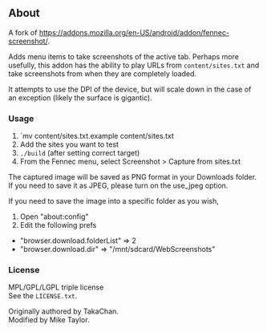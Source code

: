 ## About

A fork of https://addons.mozilla.org/en-US/android/addon/fennec-screenshot/.

Adds menu items to take screenshots of the active tab. Perhaps more usefully, this addon has the ability to play URLs from `content/sites.txt` and take screenshots from when they are completely loaded.

It attempts to use the DPI of the device, but will scale down in the case of an exception (likely the surface is gigantic).

### Usage

1) `mv content/sites.txt.example content/sites.txt
2) Add the sites you want to test
3) `./build` (after setting correct target)
4) From the Fennec menu, select Screenshot > Capture from sites.txt

The captured image will be saved as PNG format in your Downloads folder.  
If you need to save it as JPEG, please turn on the use_jpeg option.  

If you need to save the image into a specific folder as you wish,  

1. Open "about:config"
2. Edit the following prefs

 * "browser.download.folderList" => 2
 * "browser.download.dir" => "/mnt/sdcard/WebScreenshots"


### License
MPL/GPL/LGPL triple license  
See the `LICENSE.txt`.

Originally authored by TakaChan.  
Modified by Mike Taylor.
